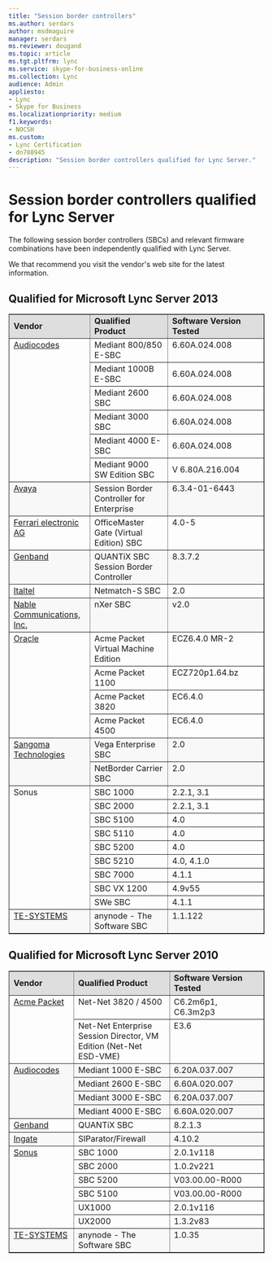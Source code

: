 ```yaml
---
title: "Session border controllers"
ms.author: serdars
author: msdmaguire
manager: serdars
ms.reviewer: dougand
ms.topic: article
ms.tgt.pltfrm: lync
ms.service: skype-for-business-online
ms.collection: Lync
audience: Admin
appliesto:
- Lync
- Skype for Business 
ms.localizationpriority: medium
f1.keywords:
- NOCSH
ms.custom:
- Lync Certification
- dn788945
description: "Session border controllers qualified for Lync Server."
---
```


# Session border controllers qualified for Lync Server

The following session border controllers (SBCs) and relevant firmware combinations have been independently qualified with Lync Server.

We that recommend you visit the vendor's web site for the latest information.

## Qualified for Microsoft Lync Server 2013
<table border="1" cellpadding="5" cellspacing="" class="grid" width="100%">
    <tr bgcolor="#DEDEDE">
        <td width="200px"><strong>Vendor</strong></td>
        <td width="344px"><strong>Qualified Product</strong></td>
        <td width="396px"><strong>Software Version Tested</strong></td>
    </tr>
    <tr align="left" valign="top">
        <td rowspan="6"><a href="https://www.audiocodes.com/">Audiocodes</a></td>
        <td>Mediant 800/850 E-SBC</td>
        <td>6.60A.024.008</td>
    </tr>
    <tr>
        <td>Mediant 1000B E-SBC</td>
        <td>6.60A.024.008</td>
    </tr>
    <tr>
        <td>Mediant 2600 SBC</td>
        <td>6.60A.024.008</td>
    </tr>
    <tr>
        <td>Mediant 3000 SBC</td>
        <td>6.60A.024.008</td>
    </tr>
    <tr>
        <td>Mediant 4000 E-SBC</td>
        <td>6.60A.024.008</td>
    </tr>
    <tr>
        <td>Mediant 9000 SW Edition SBC</td>
        <td>V 6.80A.216.004</td>
    </tr>
    <tr align="left" bgcolor="#F8F8F8" valign="top">
        <td><a href="http://www.avaya.com/usa/product/avaya-session-border-controller-for-enterprise/">Avaya</a></td>
        <td>Session Border Controller for Enterprise</td>
        <td>6.3.4-01-6443</td>
    </tr>
    <tr align="left" valign="top">
        <td><a href="http://www.mediagateway.de/en/lync-2013.html">Ferrari electronic AG</a></td>
        <td>OfficeMaster Gate (Virtual Edition) SBC</td>
        <td>4.0-5</td>
    </tr>
    <tr align="left" bgcolor="#F8F8F8" valign="top">
        <td><a href="http://www.genband.com/products/quantix/session-border-controller">Genband</a></td>
        <td>QUANTiX SBC Session Border Controller</td>
        <td>8.3.7.2</td>
    </tr>
    <tr align="left" valign="top">
        <td><a href="http://www.italtel.it/en/">Italtel</a></td>
        <td>Netmatch-S SBC</td>
        <td>2.0</td>
    </tr>
    <tr align="left" bgcolor="#F8F8F8" valign="top">
        <td><a href="http://www.nablecomm.com/eng/solution/sbc.php">Nable Communications, Inc.</a></td>
        <td>nXer SBC</td>
        <td>v2.0</td>
    </tr>
    <tr align="left" valign="top">
        <td rowspan="4"><a href="http://www.oracle.com/us/products/applications/communications/acme-packet-1100/index.html">Oracle</a></td>
        <td>Acme Packet Virtual Machine Edition</td>
        <td>ECZ6.4.0 MR-2</td>
    </tr>
    <tr align="left" valign="top">
        <td>Acme Packet 1100</td>
        <td>ECZ720p1.64.bz</td>
    </tr>
    <tr align="left" valign="top">
        <td>Acme Packet 3820</td>
        <td>EC6.4.0</td>
    </tr>
    <tr align="left" valign="top">
        <td>Acme Packet 4500</td>
        <td>EC6.4.0</td>
    </tr>
    <tr align="left" bgcolor="#F8F8F8" valign="top">
        <td rowspan="2"><a href="https://www.sangoma.com/">Sangoma Technologies</a></td>
        <td>Vega Enterprise SBC</td>
        <td>2.0</td>
    </tr>
    <tr align="left" bgcolor="#F8F8F8" valign="top">
        <td>NetBorder Carrier SBC</td>
        <td>2.0</td>
    </tr>
    <tr align="left" valign="top">
        <td rowspan="9">Sonus</td>
        <td>SBC 1000</td>
        <td>2.2.1, 3.1</td>
    </tr>
    <tr align="left" valign="top">
        <td>SBC 2000</td>
        <td>2.2.1, 3.1</td>
    </tr>
    <tr align="left" valign="top">
        <td>SBC 5100</td>
        <td>4.0</td>
    </tr>
    <tr align="left" valign="top">
        <td>SBC 5110</td>
        <td>4.0</td>
    </tr>
    <tr align="left" valign="top">
        <td>SBC 5200</td>
        <td>4.0</td>
    </tr>
    <tr align="left" valign="top">
        <td>SBC 5210</td>
        <td>4.0, 4.1.0</td>
    </tr>
    <tr align="left" valign="top">
        <td>SBC 7000</td>
        <td>4.1.1</td>
    </tr>
    <tr align="left" valign="top">
        <td>SBC VX 1200</td>
        <td>4.9v55</td>
    </tr>
    <tr align="left" valign="top">
        <td>SWe SBC</td>
        <td>4.1.1</td>
    </tr>
    <tr align="left" bgcolor="#F8F8F8" valign="top">
        <td><a href="https://www.anynode.de/">TE-SYSTEMS</a></td>
        <td>anynode - The Software SBC</td>
        <td>1.1.122</td>
    </tr>
</table>


## Qualified for Microsoft Lync Server 2010

<table border="1" cellpadding="5" cellspacing="" class="grid" width="100%">
    <tr bgcolor="#DEDEDE">
        <td width="200px"><strong>Vendor</strong></td>
        <td><strong>Qualified Product</strong></td>
        <td><strong>Software Version Tested</strong></td>
    </tr>
    <tr align="left" valign="top">
        <td rowspan="2"><a href="http://www.oracle.com/us/corporate/acquisitions/acmepacket/index.html?origref=http://www.acmepacket.com/">Acme Packet</a></td>
        <td>Net-Net 3820 / 4500</td>
        <td>C6.2m6p1, C6.3m2p3</td>
    </tr>
    <tr align="left" valign="top">
        <td>Net-Net Enterprise Session Director, VM Edition (Net-Net ESD-VME)</td>
        <td>E3.6</td>
    </tr>
    <tr align="left" bgcolor="#F8F8F8" valign="top">
        <td rowspan="4"><a href="https://www.audiocodes.com/solutions/microsoft/lync-sbc">Audiocodes</a></td>
        <td width="344px">Mediant 1000 E-SBC</td>
        <td width="396px">6.20A.037.007</td>
    </tr>
    <tr bgcolor="#F8F8F8">
        <td>Mediant 2600 E-SBC</td>
        <td>6.60A.020.007</td>
    </tr>
    <tr bgcolor="#F8F8F8">
        <td>Mediant 3000 E-SBC</td>
        <td>6.20A.037.007</td>
    </tr>
    <tr bgcolor="#F8F8F8">
        <td>Mediant 4000 E-SBC</td>
        <td>6.60A.020.007</td>
    </tr>
    <tr align="left" valign="top">
        <td><a href="http://www.genband.com/solutions/smart-session/sip-trunking/microsoft-lync-interoperability">Genband</a></td>
        <td width="344px">QUANTiX SBC</td>
        <td width="396px">8.2.1.3</td>
    </tr>
    <tr align="left" bgcolor="#F8F8F8" valign="top">
        <td><a href="http://www.ingate.com/lync.php">Ingate</a></td>
        <td width="344px">SIParator/Firewall</td>
        <td width="396px">4.10.2</td>
    </tr>
    <tr align="left" valign="top">
        <td rowspan="6"><a href="https://ribboncommunications.com/">Sonus</a></td>
        <td width="344px">SBC 1000</td>
        <td width="396px">2.0.1v118</td>
    </tr>
    <tr align="left">
        <td width="344px">SBC 2000</td>
        <td width="396px">1.0.2v221</td>
    </tr>
    <tr align="left">
        <td width="344px">SBC 5200</td>
        <td width="396px">V03.00.00-R000</td>
    </tr>
    <tr align="left">
        <td>SBC 5100</td>
        <td>V03.00.00-R000</td>
    </tr>
    <tr align="left" valign="top">
        <td width="344px">UX1000</td>
        <td width="396px">2.0.1v116</td>
    </tr>
    <tr>
        <td>UX2000</td>
        <td>1.3.2v83</td>
    </tr>
    <tr align="left" bgcolor="#F8F8F8" valign="top">
        <td><a href="https://www.anynode.de/">TE-SYSTEMS</a></td>
        <td width="344px">anynode - The Software SBC</td>
        <td width="396px">1.0.35</td>
    </tr>
</table>


